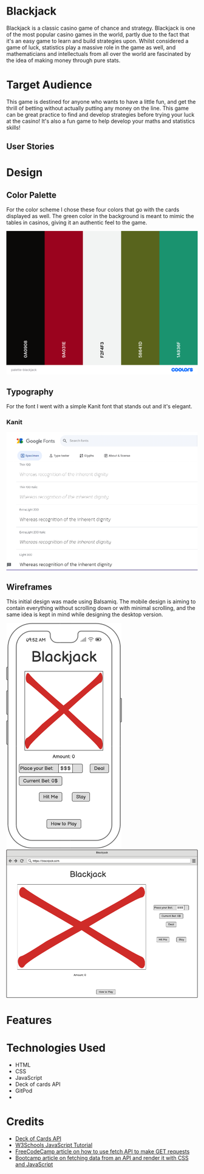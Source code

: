 # Blackjack

Blackjack is a classic casino game of chance and strategy. Blackjack is one of the most popular casino games in the world, partly due to the fact that it's an easy game to learn and build strategies upon. Whilst considered a game of luck, statistics play a massive role in the game as well, and mathematicians and intellectuals from all over the world are fascinated by the idea of making money through pure stats.


# Target Audience

This game is destined for anyone who wants to have a little fun, and get the thrill of betting without actually putting any money on the line. This game can be great practice to find and develop strategies before trying your luck at the casino! It's also a fun game to help develop your maths and statistics skills!

## User Stories

# Design

## Color Palette
For the color scheme I chose these four colors that go with the cards displayed as well. The green color in the background is meant to mimic the tables in casinos, giving it an authentic feel to the game.

![Color scheme](assets/images/palette-blackjack.png)

## Typography

For the font I went with a simple Kanit font that stands out and it's elegant.

### Kanit
![Font family](assets/images/kanit-font-family.png)

## Wireframes

This initial design was made using Balsamiq. The mobile design is aiming to contain everything without scrolling down or with minimal scrolling, and the same idea is kept in mind while designing the desktop version.

![Wireframe for mobile version](assets/images/blackjack-wireframe-mobile.png)
![Wireframe for desktop version](assets/images/blackjack-game-desktop.png)

# Features

# Technologies Used

* HTML
* CSS
* JavaScript
* Deck of cards API
* GitPod
* 
# Credits

* [Deck of Cards API](https://www.deckofcardsapi.com/)
* [W3Schools JavaScript Tutorial](https://www.w3schools.com/js/default.asp)
* [FreeCodeCamp article on how to use fetch API to make GET requests](https://www.freecodecamp.org/news/make-api-calls-in-javascript/#how-to-use-the-fetch-api-for-get-requests)
* [Bootcamp article on fetching data from an API and render it with CSS and JavaScript](https://bootcamp.uxdesign.cc/fetch-data-from-a-sample-api-and-render-it-in-a-card-using-javascript-and-css-step-by-step-guide-332bd4b70346)

